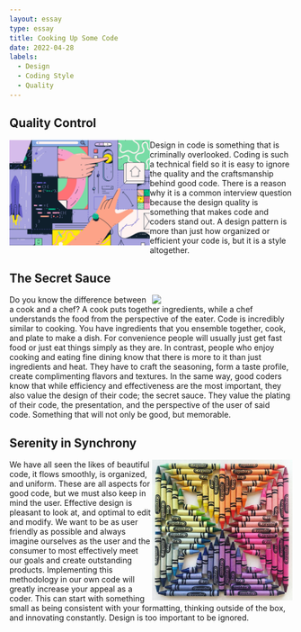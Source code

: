 ```yaml
---
layout: essay
type: essay
title: Cooking Up Some Code
date: 2022-04-28
labels:
  - Design
  - Coding Style
  - Quality
---
```

<h2>Quality Control</h2>

<img src="../images/design.jpg" width="250px" align="left"/>

<p>
 Design in code is something that is criminally overlooked. Coding is such a technical field so it is easy to ignore the quality and the craftsmanship behind good code. There is a reason why it is a common interview question because the design quality is something that makes code and coders stand out. A design pattern is more than just how organized or efficient your code is, but it is a style altogether.
</p>

<h2>The Secret Sauce</h2>

<img src="../images/cooking.png" width="250px" align="right"/>

<p>
	Do you know the difference between a cook and a chef? A cook puts together ingredients, while a chef understands the food from the perspective of the eater. Code is incredibly similar to cooking. You have ingredients that you ensemble together, cook, and plate to make a dish. For convenience people will usually just get fast food or just eat things simply as they are. In contrast, people who enjoy cooking and eating fine dining know that there is more to it than just ingredients and heat. They have to craft the seasoning, form a taste profile, create complimenting flavors and textures. In the same way, good coders know that while efficiency and effectiveness are the most important, they also value the design of their code; the secret sauce. They value the plating of their code, the presentation, and the perspective of the user of said code. Something that will not only be good, but memorable.
</p>

<h2>Serenity in Synchrony</h2>
<img src="../images/crayons.jpg" width="250px" align="right"/>
<p>
    We have all seen the likes of beautiful code, it flows smoothly, is organized, and uniform. These are all aspects for good code, but we must also keep in mind the user. Effective design is pleasant to look at, and optimal to edit and modify. We want to be as user friendly as possible and always imagine ourselves as the user and the consumer to most effectively meet our goals and create outstanding products. Implementing this methodology in our own code will greatly increase your appeal as a coder. This can start with something small as being consistent with your formatting, thinking outside of the box, and innovating constantly. Design is too important to be ignored.
</p>
